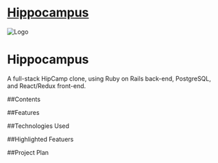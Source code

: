 
# [Hippocampus](https://camp-hippocampus.herokuapp.com/)
![Logo](https://res.cloudinary.com/deor0br3s/image/upload/v1523651286/HippocampusPNG.png)
# Hippocampus
A full-stack HipCamp clone, using Ruby on Rails back-end, PostgreSQL, and React/Redux front-end.


##Contents

##Features 

##Technologies Used

##Highlighted Featuers

##Project Plan
